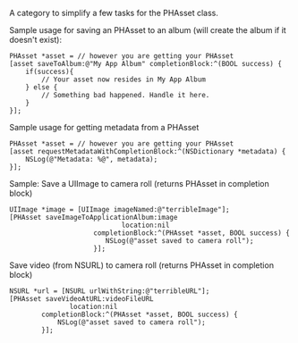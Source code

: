 A category to simplify a few tasks for the PHAsset class. 

Sample usage for saving an PHAsset to an album (will create the album if it doesn't exist):

```
PHAsset *asset = // however you are getting your PHAsset
[asset saveToAlbum:@"My App Album" completionBlock:^(BOOL success) {
    if(success){
        // Your asset now resides in My App Album
    } else {
        // Something bad happened. Handle it here.
    }
}];
```

Sample usage for getting metadata from a PHAsset

```
PHAsset *asset = // however you are getting your PHAsset
[asset requestMetadataWithCompletionBlock:^(NSDictionary *metadata) {
    NSLog(@"Metadata: %@", metadata);
}];
```

Sample: Save a UIImage to camera roll (returns PHAsset in completion block)

```
UIImage *image = [UIImage imageNamed:@"terribleImage"];
[PHAsset saveImageToApplicationAlbum:image 
                            location:nil 
                     completionBlock:^(PHAsset *asset, BOOL success) {
                        NSLog(@"asset saved to camera roll");
                     }];
```

Save video (from NSURL) to camera roll (returns PHAsset in completion block)

```
NSURL *url = [NSURL urlWithString:@"terribleURL"];
[PHAsset saveVideoAtURL:videoFileURL 
               location:nil 
        completionBlock:^(PHAsset *asset, BOOL success) {
            NSLog(@"asset saved to camera roll");
        }];
```



